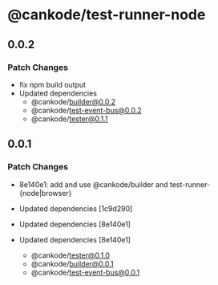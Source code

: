 # @cankode/test-runner-node

## 0.0.2

### Patch Changes

- fix npm build output
- Updated dependencies
  - @cankode/builder@0.0.2
  - @cankode/test-event-bus@0.0.2
  - @cankode/tester@0.1.1

## 0.0.1

### Patch Changes

- 8e140e1: add and use @cankode/builder and test-runner-{node|browser}

- Updated dependencies [1c9d290]
- Updated dependencies [8e140e1]
- Updated dependencies [8e140e1]
  - @cankode/tester@0.1.0
  - @cankode/builder@0.0.1
  - @cankode/test-event-bus@0.0.1
